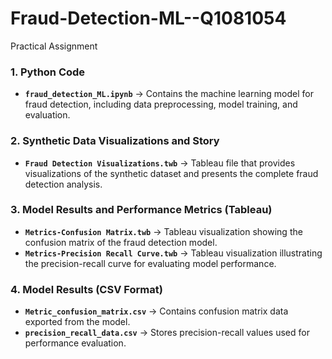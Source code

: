 # Fraud-Detection-ML--Q1081054
Practical Assignment

### 1. Python Code
- **`fraud_detection_ML.ipynb`** → Contains the machine learning model for fraud detection, including data preprocessing, model training, and evaluation.

### 2. Synthetic Data Visualizations and Story
- **`Fraud Detection Visualizations.twb`** → Tableau file that provides visualizations of the synthetic dataset and presents the complete fraud detection analysis.

### 3. Model Results and Performance Metrics (Tableau)
- **`Metrics-Confusion Matrix.twb`** → Tableau visualization showing the confusion matrix of the fraud detection model.
- **`Metrics-Precision Recall Curve.twb`** → Tableau visualization illustrating the precision-recall curve for evaluating model performance.

### 4. Model Results (CSV Format)
- **`Metric_confusion_matrix.csv`** → Contains confusion matrix data exported from the model.
- **`precision_recall_data.csv`** → Stores precision-recall values used for performance evaluation. 
